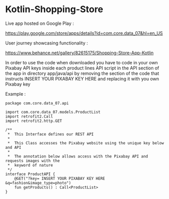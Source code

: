 # Kotlin-Shopping-Store

Live app hosted on Google Play :

https://play.google.com/store/apps/details?id=com.core.data_07&hl=en_US



User journey showcasing functionality :

https://www.behance.net/gallery/82615175/Shopping-Store-App-Kotlin




In order to use the code when downloaded you have to code in your own Pixabay API keys
inside each product lines API script in the API section of the app in directory app/java/api by removing
the section of the code that instructs INSERT YOUR PIXABAY KEY HERE and replacing it with you own Pixabay key


Example :


    package com.core.data_07.api

    import com.core.data_07.models.ProductList
    import retrofit2.Call
    import retrofit2.http.GET

    /**
     *  This Interface defines our REST API
     *
     *  This Class accesses the Pixabay website using the unique key below and API
     *
     *  The annotation below allows access with the Pixabay API and requests images with the
     *  keyword of nature
     */
    interface ProductAPI {
        @GET("?key= INSERT YOUR PIXABAY KEY HERE &q=fashion&image_type=photo")
        fun getProducts() : Call<ProductList>
    }

